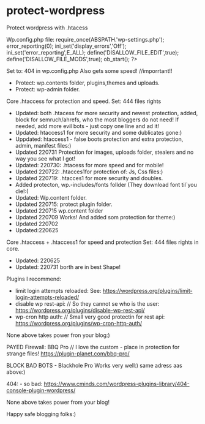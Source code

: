 # protect-wordpress
Protect wordpress with .htacess


Wp.config.php file:
require_once(ABSPATH.'wp-settings.php');
error_reporting(0);
ini_set('display_errors','Off');
ini_set('error_reporting',E_ALL);
define('DISALLOW_FILE_EDIT',true);
define('DISALLOW_FILE_MODS',true);
ob_start();
?>

Set to: 404 in wp.config.php Also gets some speed!  //imporrtant!!


* Protect: wp.contents folder, plugins,themes and uploads.
* Protect: wp-admin folder.

Core .htaccess for protection and speed.  Set: 444 files rights

- Updated: both .htacess for more security and newest protection, added, block for semruch/ahrefs, who the most bloggers do not need!
If needed, add more evil bots - just copy one line and ad it!
- Updated: htaccess1 for more security and some dublicates gone:) 
- Uppdated: htaccess1 - false boots protection and extra protection, admin, manifest files:)
- Updated 220731 Protection for images, uploads folder, stealers and no way you see what I got!
- Updated: 220730: .htacess for more speed and for mobile!
- Updated 220722: .htacces1for protection of: Js, Css files:)
- Updated 220719: .htacces1 for more security and doubles.
- Added protecton, wp.-includes/fonts follder (They download font til´you die!:(
- Updated: Wp.content folder. 
- Updated 220715: protect plugin folder.
- Updated 220715 wp.content folder
- Updated 220709  Works! And added som protection for theme:)
- Updated 220702 
- Updated:220625


Core  .htaccess + .htaccess1 for speed and protection  Set: 444 files rights
in core. 
- Updated: 220625
- Updated: 220731  borth are in best Shape!


Plugins I recommend:
* limit login attempts reloaded:   See: https://wordpress.org/plugins/limit-login-attempts-reloaded/
* disable wp rest-api:  // So they cannot se who is the user: https://wordpress.org/plugins/disable-wp-rest-api/
* wp-cron http auth: // Small very good protectin for  rest api:   https://wordpress.org/plugins/wp-cron-http-auth/

None above takes power fron your blog:)

PAYED Firewall: 
BBQ Pro   // I love the custom - place in protection for strange files!   https://plugin-planet.com/bbq-pro/

BLOCK BAD BOTS  - Blackhole Pro   Works very well:) same adress aas above:)

404: - so bad: https://www.cminds.com/wordpress-plugins-library/404-console-plugin-wordpress/

None above takes power from your blog!

Happy safe blogging folks:)

